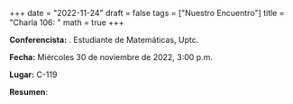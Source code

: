 +++
date  = "2022-11-24"
draft = false
tags  = ["Nuestro Encuentro"]
title = "Charla 106: "
math  = true
+++

**Conferencista:**  . Estudiante de Matemáticas, Uptc.

**Fecha:** Miércoles 30 de noviembre de 2022, 3:00 p.m.

**Lugar:** C-119

**Resumen**: 
